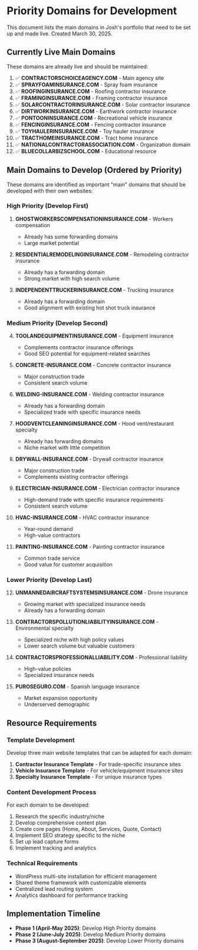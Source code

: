 # Priority Domains for Development

This document lists the main domains in Josh's portfolio that need to be set up and made live. Created March 30, 2025.

## Currently Live Main Domains
These domains are already live and should be maintained:

1. ✅ **CONTRACTORSCHOICEAGENCY.COM** - Main agency site
2. ✅ **SPRAYFOAMINSURANCE.COM** - Spray foam insurance
3. ✅ **ROOFINGINSURANCE.COM** - Roofing contractor insurance  
4. ✅ **FRAMINGINSURANCE.COM** - Framing contractor insurance
5. ✅ **SOLARCONTRACTORINSURANCE.COM** - Solar contractor insurance
6. ✅ **DIRTWORKINSURANCE.COM** - Earthwork contractor insurance
7. ✅ **PONTOONINSURANCE.COM** - Recreational vehicle insurance
8. ✅ **FENCINGINSURANCE.COM** - Fencing contractor insurance
9. ✅ **TOYHAULERINSURANCE.COM** - Toy hauler insurance
10. ✅ **TRACTHOMEINSURANCE.COM** - Tract home insurance
11. ✅ **NATIONALCONTRACTORASSOCIATION.COM** - Organization domain
12. ✅ **BLUECOLLARBIZSCHOOL.COM** - Educational resource

## Main Domains to Develop (Ordered by Priority)
These domains are identified as important "main" domains that should be developed with their own websites:

### High Priority (Develop First)
1. **GHOSTWORKERSCOMPENSATIONINSURANCE.COM** - Workers compensation 
   - Already has some forwarding domains
   - Large market potential

2. **RESIDENTIALREMODELINGINSURANCE.COM** - Remodeling contractor insurance
   - Already has a forwarding domain
   - Strong market with high search volume

3. **INDEPENDENTTRUCKERINSURANCE.COM** - Trucking insurance
   - Already has a forwarding domain
   - Good alignment with existing hot shot truck insurance

### Medium Priority (Develop Second)
4. **TOOLANDEQUIPMENTINSURANCE.COM** - Equipment insurance
   - Complements contractor insurance offerings
   - Good SEO potential for equipment-related searches

5. **CONCRETE-INSURANCE.COM** - Concrete contractor insurance
   - Major construction trade 
   - Consistent search volume

6. **WELDING-INSURANCE.COM** - Welding contractor insurance
   - Already has a forwarding domain
   - Specialized trade with specific insurance needs

7. **HOODVENTCLEANINGINSURANCE.COM** - Hood vent/restaurant specialty
   - Already has forwarding domains
   - Niche market with little competition

8. **DRYWALL-INSURANCE.COM** - Drywall contractor insurance
   - Major construction trade
   - Complements existing contractor offerings

9. **ELECTRICIAN-INSURANCE.COM** - Electrician contractor insurance
   - High-demand trade with specific insurance requirements
   - Consistent search volume

10. **HVAC-INSURANCE.COM** - HVAC contractor insurance
    - Year-round demand 
    - High-value contractors

11. **PAINTING-INSURANCE.COM** - Painting contractor insurance
    - Common trade service
    - Good value for customer acquisition

### Lower Priority (Develop Last)
12. **UNMANNEDAIRCRAFTSYSTEMSINSURANCE.COM** - Drone insurance
    - Growing market with specialized insurance needs
    - Already has a forwarding domain

13. **CONTRACTORSPOLLUTIONLIABILITYINSURANCE.COM** - Environmental specialty
    - Specialized niche with high policy values
    - Lower search volume but valuable customers

14. **CONTRACTORSPROFESSIONALLIABILITY.COM** - Professional liability
    - High-value policies
    - Specialized insurance needs

15. **PUROSEGURO.COM** - Spanish language insurance
    - Market expansion opportunity
    - Underserved demographic

## Resource Requirements

### Template Development
Develop three main website templates that can be adapted for each domain:
1. **Contractor Insurance Template** - For trade-specific insurance sites
2. **Vehicle Insurance Template** - For vehicle/equipment insurance sites
3. **Specialty Insurance Template** - For unique insurance types

### Content Development Process
For each domain to be developed:
1. Research the specific industry/niche
2. Develop comprehensive content plan
3. Create core pages (Home, About, Services, Quote, Contact)
4. Implement SEO strategy specific to the niche
5. Set up lead capture forms
6. Implement tracking and analytics

### Technical Requirements
- WordPress multi-site installation for efficient management
- Shared theme framework with customizable elements
- Centralized lead routing system
- Analytics dashboard for performance tracking

## Implementation Timeline
- **Phase 1 (April-May 2025)**: Develop High Priority domains
- **Phase 2 (June-July 2025)**: Develop Medium Priority domains 
- **Phase 3 (August-September 2025)**: Develop Lower Priority domains
